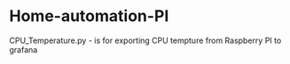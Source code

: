 # Home-automation-PI

CPU_Temperature.py  - is for exporting CPU tempture from Raspberry PI to grafana 
